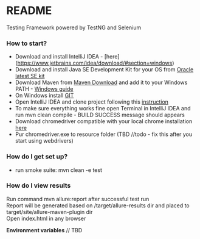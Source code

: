 # README #
Testing Framework powered by TestNG and Selenium 

### How to start? ###

* Download and install IntelliJ IDEA  - [here] (https://www.jetbrains.com/idea/download/#section=windows)
* Download and install Java SE Development Kit for your OS from [Oracle latest SE kit](https://www.oracle.com/technetwork/pt/java/javase/downloads/index.html)
* Download Maven from [Maven Download](https://maven.apache.org/download.cgi) and add it to your Windows PATH - [Windows guide](https://maven.apache.org/guides/getting-started/windows-prerequisites.html)
* On Windows install [GIT](https://git-scm.com/downloads)
* Open IntelliJ IDEA and clone project following this [instruction](https://www.jetbrains.com/help/webstorm/cloning-a-repository-from-github.html)
* To make sure everything works fine open Terminal in IntelliJ IDEA and run mvn clean compile - BUILD SUCCESS message should appears
* Download chromedriver compatible with your local chrome installation [here](https://chromedriver.chromium.org/downloads)
* Pur chromedriver.exe to resource folder (TBD //todo - fix this after you start using webdrivers)

### How do I get set up? ###

* run smoke suite: mvn clean -e test 

### How do I view results
Run command mvn allure:report after successful test run <br>
Report will be generated based on /target/allure-results dir and placed to target/site/allure-maven-plugin dir <br>
Open index.html in any browser <br>

**Environment variables**
// TBD